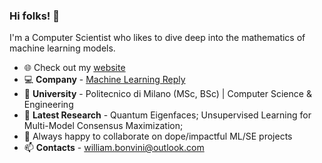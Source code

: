 ### Hi folks! 👋
I'm a Computer Scientist who likes to dive deep into the mathematics of machine learning models.

- :globe_with_meridians: Check out my [website](https://williambonvini.com)
- :computer: **Company** - [Machine Learning Reply](https://www.reply.com/machine-learning-reply/it/)
- :school: **University** - Politecnico di Milano (MSc, BSc) | Computer Science & Engineering
- 🔭 **Latest Research** - Quantum Eigenfaces; Unsupervised Learning for Multi-Model Consensus Maximization;
- 👯 Always happy to collaborate on dope/impactful ML/SE projects
- 📫 **Contacts** - william.bonvini@outlook.com

<!--
**WilliamBonvini/WilliamBonvini** is a ✨ _special_ ✨ repository because its `README.md` (this file) appears on your GitHub profile.

Here are some ideas to get you started:

- 🔭 I’m currently working on ...
- 🤔 I’m looking for help with ...
- 💬 Ask me about ...
- 📫 How to reach me: ...
- 😄 Pronouns: ...
- ⚡ Fun fact: ...
-->
